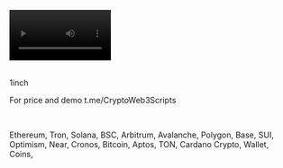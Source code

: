 <video src='https://github.com/user-attachments/assets/e861125a-e8a9-4678-8ef6-7e1f55e0e966' width=180/><video />
<br />




<br />
1inch

For price and demo
t.me/CryptoWeb3Scripts

<br />

Ethereum, Tron, Solana, BSC, Arbitrum, Avalanche, Polygon, Base, SUI, Optimism, Near, Cronos, Bitcoin, Aptos, TON, Cardano
Crypto, Wallet, Coins,
